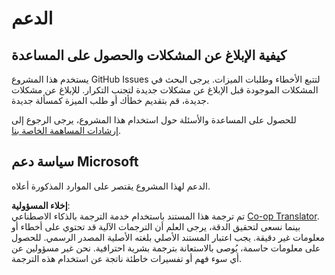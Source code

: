 <!--
CO_OP_TRANSLATOR_METADATA:
{
  "original_hash": "c9d207ff77b4bb46e46dc2b607a8ec1a",
  "translation_date": "2025-08-25T20:54:18+00:00",
  "source_file": "SUPPORT.md",
  "language_code": "ar"
}
-->
# الدعم

## كيفية الإبلاغ عن المشكلات والحصول على المساعدة  

يستخدم هذا المشروع GitHub Issues لتتبع الأخطاء وطلبات الميزات. يرجى البحث في المشكلات الموجودة قبل الإبلاغ عن مشكلات جديدة لتجنب التكرار. للإبلاغ عن مشكلات جديدة، قم بتقديم خطأك أو طلب الميزة كمسألة جديدة.

للحصول على المساعدة والأسئلة حول استخدام هذا المشروع، يرجى الرجوع إلى [إرشادات المساهمة الخاصة بنا](CONTRIBUTING.md).

## سياسة دعم Microsoft  

الدعم لهذا المشروع يقتصر على الموارد المذكورة أعلاه.

**إخلاء المسؤولية**:  
تم ترجمة هذا المستند باستخدام خدمة الترجمة بالذكاء الاصطناعي [Co-op Translator](https://github.com/Azure/co-op-translator). بينما نسعى لتحقيق الدقة، يرجى العلم أن الترجمات الآلية قد تحتوي على أخطاء أو معلومات غير دقيقة. يجب اعتبار المستند الأصلي بلغته الأصلية المصدر الرسمي. للحصول على معلومات حاسمة، يُوصى بالاستعانة بترجمة بشرية احترافية. نحن غير مسؤولين عن أي سوء فهم أو تفسيرات خاطئة ناتجة عن استخدام هذه الترجمة.